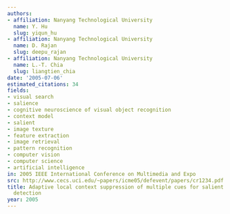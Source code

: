 ```yaml
---
authors:
- affiliation: Nanyang Technological University
  name: Y. Hu
  slug: yiqun_hu
- affiliation: Nanyang Technological University
  name: D. Rajan
  slug: deepu_rajan
- affiliation: Nanyang Technological University
  name: L.-T. Chia
  slug: liangtien_chia
date: '2005-07-06'
estimated_citations: 34
fields:
- visual search
- salience
- cognitive neuroscience of visual object recognition
- context model
- salient
- image texture
- feature extraction
- image retrieval
- pattern recognition
- computer vision
- computer science
- artificial intelligence
in: 2005 IEEE International Conference on Multimedia and Expo
src: http://www.cecs.uci.edu/~papers/icme05/defevent/papers/cr1234.pdf
title: Adaptive local context suppression of multiple cues for salient visual attention
  detection
year: 2005
---
```

